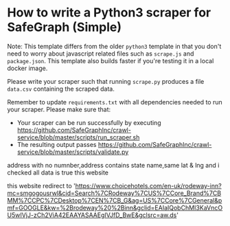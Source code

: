 # How to write a Python3 scraper for SafeGraph (Simple)

Note: This template differs from the older `python3` template in that you don't need to worry about javascript related files such as `scrape.js` and `package.json`. This template also builds faster if you're testing it in a local docker image.

Please write your scraper such that running `scrape.py` produces a file `data.csv` containing the scraped data.

Remember to update `requirements.txt` with all dependencies needed to run your scraper. 
Please make sure that:
* Your scraper can be run successfully by executing https://github.com/SafeGraphInc/crawl-service/blob/master/scripts/run_scraper.sh 
* The resulting output passes https://github.com/SafeGraphInc/crawl-service/blob/master/scripts/validate.py

address with no numnber,address contains state name,same lat & lng  and i checked all data is true this website

this website redirect to 'https://www.choicehotels.com/en-uk/rodeway-inn?mc=smgogousrwl&cid=Search%7CRodeway%7CUS%7CCore_Brand%7CBMM%7CCPC%7CDesktop%7CEN%7CB_G&ag=US%7CCore%7CGeneral&pmf=GOOGLE&kw=%2Brodeway%20%2Binn&gclid=EAIaIQobChMI3KaVncOU5wIVjJ-zCh2ViA42EAAYASAAEgIVJfD_BwE&gclsrc=aw.ds'